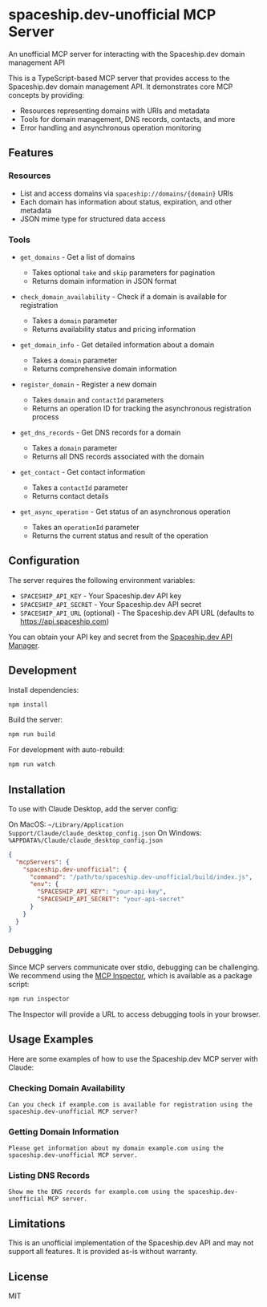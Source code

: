 # spaceship.dev-unofficial MCP Server

An unofficial MCP server for interacting with the Spaceship.dev domain management API

This is a TypeScript-based MCP server that provides access to the Spaceship.dev domain management API. It demonstrates core MCP concepts by providing:

- Resources representing domains with URIs and metadata
- Tools for domain management, DNS records, contacts, and more
- Error handling and asynchronous operation monitoring

## Features

### Resources
- List and access domains via `spaceship://domains/{domain}` URIs
- Each domain has information about status, expiration, and other metadata
- JSON mime type for structured data access

### Tools
- `get_domains` - Get a list of domains
  - Takes optional `take` and `skip` parameters for pagination
  - Returns domain information in JSON format

- `check_domain_availability` - Check if a domain is available for registration
  - Takes a `domain` parameter
  - Returns availability status and pricing information

- `get_domain_info` - Get detailed information about a domain
  - Takes a `domain` parameter
  - Returns comprehensive domain information

- `register_domain` - Register a new domain
  - Takes `domain` and `contactId` parameters
  - Returns an operation ID for tracking the asynchronous registration process

- `get_dns_records` - Get DNS records for a domain
  - Takes a `domain` parameter
  - Returns all DNS records associated with the domain

- `get_contact` - Get contact information
  - Takes a `contactId` parameter
  - Returns contact details

- `get_async_operation` - Get status of an asynchronous operation
  - Takes an `operationId` parameter
  - Returns the current status and result of the operation

## Configuration

The server requires the following environment variables:

- `SPACESHIP_API_KEY` - Your Spaceship.dev API key
- `SPACESHIP_API_SECRET` - Your Spaceship.dev API secret
- `SPACESHIP_API_URL` (optional) - The Spaceship.dev API URL (defaults to https://api.spaceship.com)

You can obtain your API key and secret from the [Spaceship.dev API Manager](https://www.spaceship.com/application/api-manager/).

## Development

Install dependencies:
```bash
npm install
```

Build the server:
```bash
npm run build
```

For development with auto-rebuild:
```bash
npm run watch
```

## Installation

To use with Claude Desktop, add the server config:

On MacOS: `~/Library/Application Support/Claude/claude_desktop_config.json`
On Windows: `%APPDATA%/Claude/claude_desktop_config.json`

```json
{
  "mcpServers": {
    "spaceship.dev-unofficial": {
      "command": "/path/to/spaceship.dev-unofficial/build/index.js",
      "env": {
        "SPACESHIP_API_KEY": "your-api-key",
        "SPACESHIP_API_SECRET": "your-api-secret"
      }
    }
  }
}
```

### Debugging

Since MCP servers communicate over stdio, debugging can be challenging. We recommend using the [MCP Inspector](https://github.com/modelcontextprotocol/inspector), which is available as a package script:

```bash
npm run inspector
```

The Inspector will provide a URL to access debugging tools in your browser.

## Usage Examples

Here are some examples of how to use the Spaceship.dev MCP server with Claude:

### Checking Domain Availability

```
Can you check if example.com is available for registration using the spaceship.dev-unofficial MCP server?
```

### Getting Domain Information

```
Please get information about my domain example.com using the spaceship.dev-unofficial MCP server.
```

### Listing DNS Records

```
Show me the DNS records for example.com using the spaceship.dev-unofficial MCP server.
```

## Limitations

This is an unofficial implementation of the Spaceship.dev API and may not support all features. It is provided as-is without warranty.

## License

MIT
